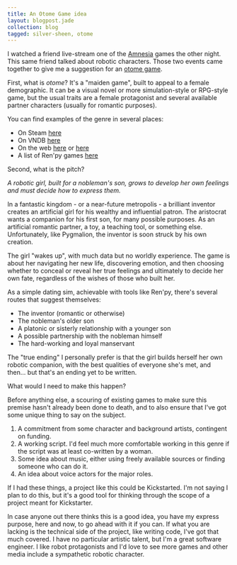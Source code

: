 ```yaml
---
title: An Otome Game idea
layout: blogpost.jade
collection: blog
tagged: silver-sheen, otome
---
```


I watched a friend live-stream one of the [Amnesia] games the other night.
This same friend talked about robotic characters.
Those two events came together to give me a suggestion for an
[otome game](https://en.wikipedia.org/wiki/Otome_game).

<!-- more -->

First, what is _otome_?
It's a "maiden game", built to appeal to a female demographic.
It can be a visual novel or more simulation-style or RPG-style game,
but the usual traits are a female protagonist and several
available partner characters (usually for romantic purposes).

You can find examples of the genre in several places:

* On Steam [here](http://store.steampowered.com/tag/en/Otome/#p=0&tab=NewReleases)
* On VNDB [here](https://vndb.org/g542)
* On the web [here](http://www.englishotomegames.net/) or [here](http://www.otome-games.com/)
* A list of Ren'py games [here](http://games.renpy.org/category/GxB)

Second, what is the pitch?

*A robotic girl, built for a nobleman's son, grows to develop her own feelings and must decide how to express them.*

In a fantastic kingdom - or a near-future metropolis - a brilliant inventor
creates an artificial girl for his wealthy and influential patron.
The aristocrat wants a companion for his first son, for many possible purposes.
As an artificial romantic partner, a toy, a teaching tool, or something else.
Unfortunately, like Pygmalion, the inventor is soon struck by his own creation.

The girl "wakes up", with much data but no worldly experience.
The game is about her navigating her new life, discovering emotion,
and then choosing whether to conceal or reveal her true feelings
and ultimately to decide her own fate,
regardless of the wishes of those who built her.

As a simple dating sim, achievable with tools like Ren'py,
there's several routes that suggest themselves:

* The inventor (romantic or otherwise)
* The nobleman's older son
* A platonic or sisterly relationship with a younger son
* A possible partnership with the nobleman himself
* The hard-working and loyal manservant

The "true ending" I personally prefer is that the girl builds herself
her own robotic companion, with the best qualities of everyone she's met,
and then... but that's an ending yet to be written.

What would I need to make this happen?

Before anything else, a scouring of existing games to make sure
this premise hasn't already been done to death,
and to also ensure that I've got some unique thing to say on the subject.

1. A commitment from some character and background artists, contingent on funding.
2. A working script. I'd feel much more comfortable working in this genre if the script was at least co-written by a woman.
3. Some idea about music, either using freely available sources or finding someone who can do it.
4. An idea about voice actors for the major roles.

If I had these things, a project like this could be Kickstarted.
I'm not saying I plan to do this,
but it's a good tool for thinking through the scope of a project
meant for Kickstarter.

In case anyone out there thinks this is a good idea,
you have my express purpose, here and now,
to go ahead with it if you can.
If what you are lacking is the technical side of the project,
like writing code, I've got that much covered.
I have no particular artistic talent, but I'm a great software engineer.
I like robot protagonists and I'd love to see more games and other
media include a sympathetic robotic character.

[Amnesia]: https://en.wikipedia.org/wiki/Amnesia_(visual_novel)
